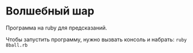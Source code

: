# Волшебный шар
Программа на ruby для предсказаний.

Чтобы запустить программу, нужно вызвать консоль и набрать:
`ruby 8ball.rb`
